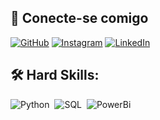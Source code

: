 


## 🔗 Conecte-se comigo

[![GitHub](https://img.shields.io/badge/GitHub-000?style=for-the-badge&logo=github&logoColor=f06b50)](https://github.com/Guilk3r)
[![Instagram](https://img.shields.io/badge/Instagram-000?style=for-the-badge&logo=instagram&logoColor=e1d772)](https://www.instagram.com/gu1g4/)
[![LinkedIn](https://img.shields.io/badge/-LinkedIn-000?style=for-the-badge&logo=linkedin&logoColor=394240)](www.linkedin.com/in/guilhermetoffoli)
  

## 🛠 Hard Skills:
![Python](https://img.shields.io/badge/-Python-0D1117?style=for-the-badge&logo=python&labelColor=0D1117)&nbsp;
![SQL](https://img.shields.io/badge/-SQL-0D1117?style=for-the-badge&logo=mysql&labelColor=0D1117&textColor=0D1117)&nbsp;
![PowerBi](https://img.shields.io/badge/-PowerBi-0D1117?style=for-the-badge&logo=powerbi&labelColor=0D1117&textColor=0D1117)&nbsp;


